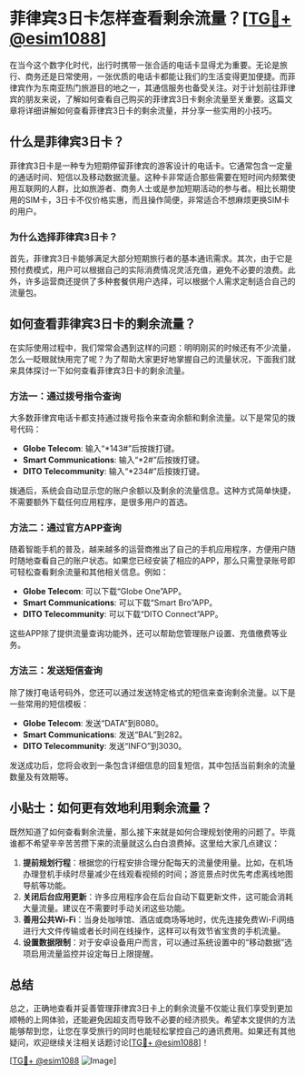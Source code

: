 # 菲律宾3日卡怎样查看剩余流量？[[TG💪+ @esim1088](https://t.me/s/esim1088)]

在当今这个数字化时代，出行时携带一张合适的电话卡显得尤为重要。无论是旅行、商务还是日常使用，一张优质的电话卡都能让我们的生活变得更加便捷。而菲律宾作为东南亚热门旅游目的地之一，其通信服务也备受关注。对于计划前往菲律宾的朋友来说，了解如何查看自己购买的菲律宾3日卡剩余流量至关重要。这篇文章将详细讲解如何查看菲律宾3日卡的剩余流量，并分享一些实用的小技巧。

## 什么是菲律宾3日卡？

菲律宾3日卡是一种专为短期停留菲律宾的游客设计的电话卡。它通常包含一定量的通话时间、短信以及移动数据流量。这种卡非常适合那些需要在短时间内频繁使用互联网的人群，比如旅游者、商务人士或是参加短期活动的参与者。相比长期使用的SIM卡，3日卡不仅价格实惠，而且操作简便，非常适合不想麻烦更换SIM卡的用户。

### 为什么选择菲律宾3日卡？

首先，菲律宾3日卡能够满足大部分短期旅行者的基本通讯需求。其次，由于它是预付费模式，用户可以根据自己的实际消费情况灵活充值，避免不必要的浪费。此外，许多运营商还提供了多种套餐供用户选择，可以根据个人需求定制适合自己的流量包。

## 如何查看菲律宾3日卡的剩余流量？

在实际使用过程中，我们常常会遇到这样的问题：明明刚买的时候还有不少流量，怎么一眨眼就快用完了呢？为了帮助大家更好地掌握自己的流量状况，下面我们就来具体探讨一下如何查看菲律宾3日卡的剩余流量。

### 方法一：通过拨号指令查询

大多数菲律宾电话卡都支持通过拨号指令来查询余额和剩余流量。以下是常见的拨号代码：

- **Globe Telecom**: 输入“*143#”后按拨打键。
- **Smart Communications**: 输入“*2#”后按拨打键。
- **DITO Telecommunity**: 输入“*234#”后按拨打键。

拨通后，系统会自动显示您的账户余额以及剩余的流量信息。这种方式简单快捷，不需要额外下载任何应用程序，是很多用户的首选。

### 方法二：通过官方APP查询

随着智能手机的普及，越来越多的运营商推出了自己的手机应用程序，方便用户随时随地查看自己的账户状态。如果您已经安装了相应的APP，那么只需登录账号即可轻松查看剩余流量和其他相关信息。例如：

- **Globe Telecom**: 可以下载“Globe One”APP。
- **Smart Communications**: 可以下载“Smart Bro”APP。
- **DITO Telecommunity**: 可以下载“DITO Connect”APP。

这些APP除了提供流量查询功能外，还可以帮助您管理账户设置、充值缴费等业务。

### 方法三：发送短信查询

除了拨打电话号码外，您还可以通过发送特定格式的短信来查询剩余流量。以下是一些常用的短信模板：

- **Globe Telecom**: 发送“DATA”到8080。
- **Smart Communications**: 发送“BAL”到282。
- **DITO Telecommunity**: 发送“INFO”到3030。

发送成功后，您将会收到一条包含详细信息的回复短信，其中包括当前剩余的流量数量及有效期等。

## 小贴士：如何更有效地利用剩余流量？

既然知道了如何查看剩余流量，那么接下来就是如何合理规划使用的问题了。毕竟谁都不希望辛辛苦苦攒下来的流量就这么白白浪费掉。这里给大家几点建议：

1. **提前规划行程**：根据您的行程安排合理分配每天的流量使用量。比如，在机场办理登机手续时尽量减少在线观看视频的时间；游览景点时优先考虑离线地图导航等功能。
2. **关闭后台应用更新**：许多应用程序会在后台自动下载更新文件，这可能会消耗大量流量。建议在不需要时手动关闭这些功能。
3. **善用公共Wi-Fi**：当身处咖啡馆、酒店或商场等地时，优先连接免费Wi-Fi网络进行大文件传输或者长时间在线操作，这样可以有效节省宝贵的手机流量。
4. **设置数据限制**：对于安卓设备用户而言，可以通过系统设置中的“移动数据”选项启用流量监控并设定每日上限提醒。

## 总结

总之，正确地查看并妥善管理菲律宾3日卡上的剩余流量不仅能让我们享受到更加顺畅的上网体验，还能避免因超支而导致不必要的经济损失。希望本文提供的方法能够帮到您，让您在享受旅行的同时也能轻松掌控自己的通讯费用。如果还有其他疑问，欢迎继续关注相关话题讨论[[TG💪+ @esim1088](https://t.me/s/esim1088)]！

[[TG💪+ @esim1088](https://t.me/s/esim1088) ![Image](https://i.postimg.cc/4NQfJmqS/Snipaste-2025-05-13-00-14-12.png)]